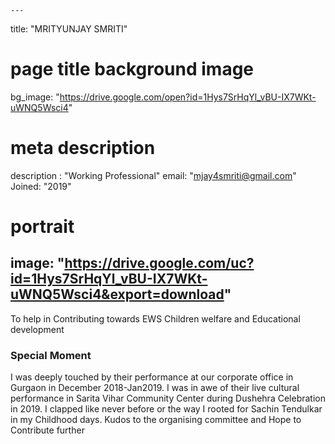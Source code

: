 
    ---
title: "MRITYUNJAY SMRITI"
# page title background image
bg_image: "https://drive.google.com/open?id=1Hys7SrHqYl_vBU-IX7WKt-uWNQ5Wsci4"
# meta description
description : "Working Professional"
email: "mjay4smriti@gmail.com"
Joined: "2019"
# portrait
image: "https://drive.google.com/uc?id=1Hys7SrHqYl_vBU-IX7WKt-uWNQ5Wsci4&export=download"
---

To help in Contributing towards EWS Children welfare and Educational development

### Special Moment
I was deeply touched by their performance at our corporate office in Gurgaon in December 2018-Jan2019. I was in awe of their live cultural performance in Sarita Vihar Community Center during Dushehra Celebration in 2019. I clapped like never before or the way I rooted for Sachin Tendulkar in my Childhood days. Kudos to the organising committee and Hope to Contribute further

